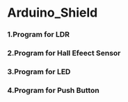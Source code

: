 # Arduino_Shield

### 1.Program for LDR 

### 2.Program for Hall Efeect Sensor

### 3.Program for LED

### 4.Program for Push Button

